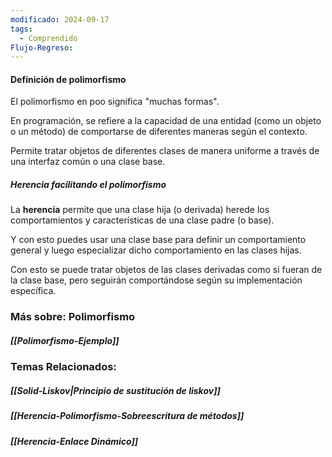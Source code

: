 ```yaml
---
modificado: 2024-09-17
tags:
  - Comprendido
Flujo-Regreso:
---
```

#### **Definición de polimorfismo**

El polimorfismo en poo significa "muchas formas". 

En programación, se refiere a la capacidad de una entidad (como un objeto o un método) de comportarse de diferentes maneras según el contexto. 

Permite tratar objetos de diferentes clases de manera uniforme a través de una interfaz común o una clase base.

##### **Herencia facilitando el polimorfismo**

La **herencia** permite que una clase hija (o derivada) herede los comportamientos y características de una clase padre (o base). 

Y con esto puedes usar una clase base para definir un comportamiento general y luego especializar dicho comportamiento en las clases hijas.

Con esto se puede tratar objetos de las clases derivadas como si fueran de la clase base, pero seguirán comportándose según su implementación específica.


### Más sobre: Polimorfismo
##### [[Polimorfismo-Ejemplo]]

### Temas Relacionados:
##### [[Solid-Liskov|Principio de sustitución de liskov]]

##### [[Herencia-Polimorfismo-Sobreescritura de métodos]]
##### [[Herencia-Enlace Dinámico]]